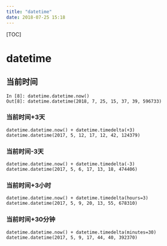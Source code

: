 ```yaml
---
title: "datetime"
date: 2018-07-25 15:18
---
```




[TOC]



# datetime



## 当前时间

```
In [8]: datetime.datetime.now()
Out[8]: datetime.datetime(2018, 7, 25, 15, 37, 39, 596733)
```



### 当前时间+3天
```
datetime.datetime.now() + datetime.timedelta(+3)
datetime.datetime(2017, 5, 12, 17, 12, 42, 124379)
```

### 当前时间-3天
```
datetime.datetime.now() + datetime.timedelta(-3)
datetime.datetime(2017, 5, 6, 17, 13, 18, 474406)
```

### 当前时间+3小时
```
datetime.datetime.now() + datetime.timedelta(hours=3)
datetime.datetime(2017, 5, 9, 20, 13, 55, 678310)
```

### 当前时间+30分钟
```
datetime.datetime.now() + datetime.timedelta(minutes=30)
datetime.datetime(2017, 5, 9, 17, 44, 40, 392370)
```





## 